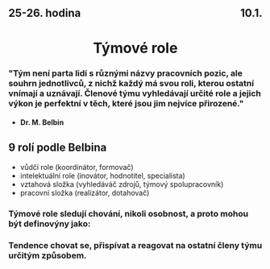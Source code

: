 ## <div style="display: flex; justify-content: space-between;"><div>25-26. hodina</div><div>10.1.</div></div>
# <div style="text-align: center">Týmové role</div>

### "Tým není parta lidí s různými názvy pracovních pozic, ale souhrn jednotlivců, z nichž každý má svou roli, kterou ostatní vnímají a uznávají. Členové týmu vyhledávají určité role a jejich výkon je perfektní v těch, které jsou jim nejvíce přirozené."
- #### Dr. M. Belbin

## 9 rolí podle Belbina
- vůdčí role (koordinátor, formovač)
- intelektuální role (inovátor, hodnotitel, specialista)
- vztahová složka (vyhledáváč zdrojů, týmový spolupracovník)
- pracovní složka (realizátor, dotahovač)

### Týmové role sledují chování, nikoli osobnost, a proto mohou být definovýny jako:
### Tendence chovat se, přispívat a reagovat na ostatní členy týmu určitým způsobem.